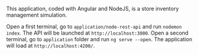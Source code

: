 This application, coded with Angular and NodeJS, is a store inventory management simulation.

Open a first terminal, go to `application/node-rest-api` and run `nodemon index`. The API will be launched at `http://localhost:3000`.
Open a second terminal, go to `application` folder and run `ng serve --open`. The application will load at `http://localhost:4200/`.
